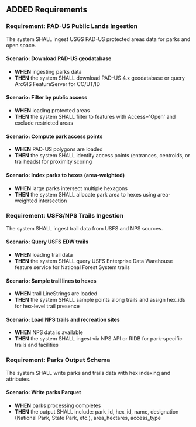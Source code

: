 ## ADDED Requirements

### Requirement: PAD-US Public Lands Ingestion

The system SHALL ingest USGS PAD-US protected areas data for parks and open space.

#### Scenario: Download PAD-US geodatabase

- **WHEN** ingesting parks data
- **THEN** the system SHALL download PAD-US 4.x geodatabase or query ArcGIS FeatureServer for CO/UT/ID

#### Scenario: Filter by public access

- **WHEN** loading protected areas
- **THEN** the system SHALL filter to features with Access='Open' and exclude restricted areas

#### Scenario: Compute park access points

- **WHEN** PAD-US polygons are loaded
- **THEN** the system SHALL identify access points (entrances, centroids, or trailheads) for proximity scoring

#### Scenario: Index parks to hexes (area-weighted)

- **WHEN** large parks intersect multiple hexagons
- **THEN** the system SHALL allocate park area to hexes using area-weighted intersection

### Requirement: USFS/NPS Trails Ingestion

The system SHALL ingest trail data from USFS and NPS sources.

#### Scenario: Query USFS EDW trails

- **WHEN** loading trail data
- **THEN** the system SHALL query USFS Enterprise Data Warehouse feature service for National Forest System trails

#### Scenario: Sample trail lines to hexes

- **WHEN** trail LineStrings are loaded
- **THEN** the system SHALL sample points along trails and assign hex_ids for hex-level trail presence

#### Scenario: Load NPS trails and recreation sites

- **WHEN** NPS data is available
- **THEN** the system SHALL ingest via NPS API or RIDB for park-specific trails and facilities

### Requirement: Parks Output Schema

The system SHALL write parks and trails data with hex indexing and attributes.

#### Scenario: Write parks Parquet

- **WHEN** parks processing completes
- **THEN** the output SHALL include: park_id, hex_id, name, designation (National Park, State Park, etc.), area_hectares, access_type
